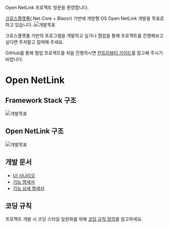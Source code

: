 Open NetLink 프로젝트 방문을 환영합니다.

[크로스플랫폼](https://ko.wikipedia.org/wiki/%ED%81%AC%EB%A1%9C%EC%8A%A4_%ED%94%8C%EB%9E%AB%ED%8F%BC)(.Net Core + Blazor) 기반에 개방형 OS Open NetLink 개발을 목표로 하고 있습니다.
![개발목표](../content/1.JPG)

크로스플랫폼 기반의 프로그램을 개발하고 싶거나 협업을 통해 프로젝트를 진행해보고 싶다면 주저말고 참여해 주세요.

GitHub를 통해 협업 프로젝트를 처음 진행하시면 [컨트리뷰터 가이드](docs/CONTRIBUTE_GUIDE.md)를 참고해 주시기 바랍니다.

# Open NetLink
## Framework Stack 구조
![개발목표](../content/2.JPG)

## Open NetLink 구조
![개발목표](../content/3.JPG)

## 개발 문서

* [UI 시나리오](docs/NetLink_UI%EC%8B%9C%EB%82%98%EB%A6%AC%EC%98%A4_v1.0.pptx)
* [기능 명세서](docs/NetLink_%EA%B8%B0%EB%8A%A5.%EB%A6%AC%EC%8A%A4%ED%8A%B8.Spec_V1.0.xlsx)
* [기능 상세 명세서](docs/NetLink_%EA%B8%B0%EB%8A%A5%EB%A6%AC%EC%8A%A4%ED%8A%B8_%EC%83%81%EC%84%B8%EC%84%A4%EA%B3%84%EC%84%9C_V1.0.docx)
 
## 코딩 규칙

프로젝트 개발 시 코딩 스타일 일원화를 위해 [코딩 규칙 정의](docs/CODING_ROLE.md)를 참고하세요.
